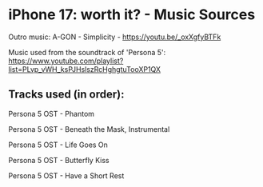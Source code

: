 # iPhone 17: worth it? - Music Sources

Outro music:
A-GON - Simplicity - https://youtu.be/_oxXgfyBTFk

Music used from the soundtrack of 'Persona 5': https://www.youtube.com/playlist?list=PLvp_vWH_ksPJHslszRcHghgtuTooXP1QX

## Tracks used (in order):

Persona 5 OST - Phantom

Persona 5 OST - Beneath the Mask, Instrumental

Persona 5 OST - Life Goes On

Persona 5 OST - Butterfly Kiss

Persona 5 OST - Have a Short Rest
